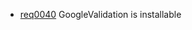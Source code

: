   * [req0040](https://github.com/DomainDrivenArchitecture/ddaRequirement/blob/master/en/requirements/req0040.md) GoogleValidation is installable